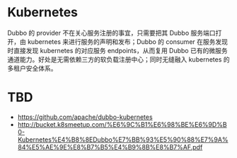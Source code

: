 # Kubernetes

Dubbo 的 provider 不在关心服务注册的事宜，只需要把其 Dubbo 服务端口打开，由 kubernetes 来进行服务的声明和发布；Dubbo 的 consumer 在服务发现时直接发现 kubernetes 的对应服务 endpoints，从而复用 Dubbo 已有的微服务通道能力。好处是无需依赖三方的软负载注册中心；同时无缝融入 kubernetes 的多租户安全体系。

# TBD

- https://github.com/apache/dubbo-kubernetes
- http://bucket.k8smeetup.com/%E6%9C%B1%E6%98%BE%E6%9D%B0-Kubernetes%E4%B8%8EDubbo%E7%BB%93%E5%90%88%E7%9A%84%E5%AE%9E%E8%B7%B5%E4%B9%8B%E8%B7%AF.pdf
